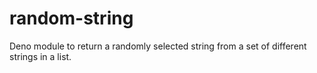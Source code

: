 # random-string
Deno module to return a randomly selected string from a set of different strings in a list. 
